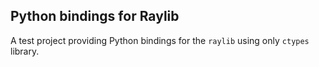 ## Python bindings for Raylib

A test project providing Python bindings for the `raylib` using only `ctypes` library.

